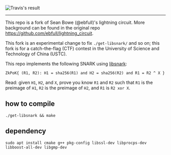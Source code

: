 ![Travis's result](https://api.travis-ci.com/weikengchen/lightning_circuit.svg?branch=master)

---------

This repo is a fork of Sean Bowe (@ebfull)'s lightning circuit. More background can be found in the original repo https://github.com/ebfull/lightning_circuit.

This fork is an experimental change to fix ``./get-libsnark/`` and so on; this fork is for a catch-the-flag (CTF) contest in the University of Science and Technology of China (USTC).

This repo implements the following SNARK using [libsnark](https://github.com/scipr-lab/libsnark):

``ZkPoK{ (R1, R2): H1 = sha256(R1) and H2 = sha256(R2) and R1 = R2 ^ X }``

Read: given `H1`, `H2`, and `X`, prove you know `R1` and `R2` such that `R1` is the preimage of `H1`,
`R2` is the preimage of `H2`, and `R1` is `R2 xor X`.

## how to compile

``./get-libsnark && make``

## dependency
``
sudo apt install cmake g++ pkg-config libssl-dev libprocps-dev libboost-all-dev libgmp-dev
``
